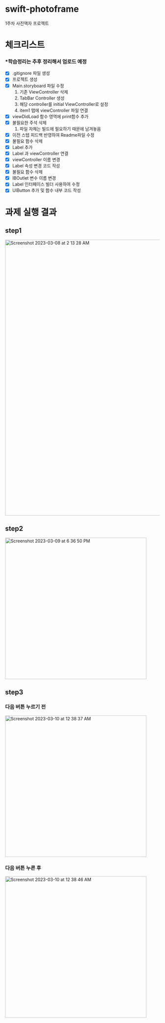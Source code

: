 # swift-photoframe
1주차 사진액자 프로젝트

# 체크리스트
### *학습정리는 추후 정리해서 업로드 예정

- [x] .gitignore 파일 생성 
- [x] 프로젝트 생성
- [x] Main.storyboard 파일 수정
    1. 기존 ViewController 삭제
    2. TabBar Controller 생성
    3. 해당 controller를 initial ViewController로 설정
    4. item1 탭에 viewController 파일 연결
- [x] viewDidLoad 함수 영역에 print함수 추가
- [x] 불필요한 주석 삭제
    1. 파일 자체는 빌드에 필요하기 때문에 남겨놓음
- [x] 이전 스텝 피드백 반영하여 Readme파일 수정
- [x] 불필요 함수 삭제
- [x] Label 추가
- [x] Label 과 viewController 연결
- [x] viewController 이름 변경
- [x] Label 속성 변경 코드 작성
- [x] 불필요 함수 삭제
- [x] IBOutlet 변수 이름 변경
- [x] Label 인터페이스 빌더 사용하여 수정
- [x] UIButton 추가 및 함수 내부 코드 작성
# 과제 실행 결과
## step1
<img width="897" alt="Screenshot 2023-03-08 at 2 13 28 AM" src="https://user-images.githubusercontent.com/57861751/223767293-c4e6f7c3-6fde-434b-bfd8-ef9317625dd6.png">

## step2
<img width="460" alt="Screenshot 2023-03-09 at 6 36 50 PM" src="https://user-images.githubusercontent.com/57861751/223981310-5332fae7-1e15-408a-a112-6219fdcdcfc6.png">

## step3

### 다음 버튼 누르기 전
<img width="460" alt="Screenshot 2023-03-10 at 12 38 37 AM" src="https://user-images.githubusercontent.com/57861751/224075233-4a0c5719-e77b-4af1-965a-43474935887d.png">

### 다음 버튼 누른 후
<img width="460" alt="Screenshot 2023-03-10 at 12 38 46 AM" src="https://user-images.githubusercontent.com/57861751/224075245-319660fb-cad7-4c89-96f1-ac9d30d1923c.png">

